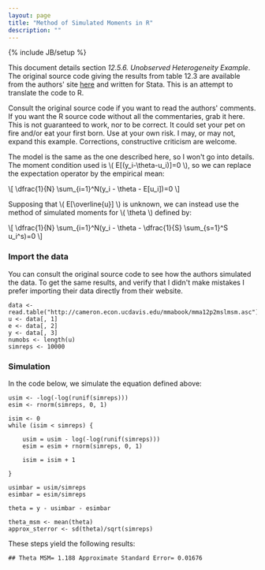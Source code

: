 ```yaml
---
layout: page
title: "Method of Simulated Moments in R"
description: ""
---
```

{% include JB/setup %}


<head>
<meta http-equiv="Content-Type" content="text/html; charset=utf-8"/>

<!-- MathJax scripts -->
<script type="text/javascript" src="https://c328740.ssl.cf1.rackcdn.com/mathjax/2.0-latest/MathJax.js?config=TeX-AMS-MML_HTMLorMML">
</script>

</head>


<body>

<p>This document details section <em>12.5.6. Unobserved Heterogeneity Example</em>. The original source code giving the results from table 12.3 are available from the authors&#39; site <a href="http://cameron.econ.ucdavis.edu/mmabook/mmaprograms.html">here</a> and written for Stata. This is an attempt to translate the code to R.</p>

<p>Consult the original source code if you want to read the authors&#39; comments. If you want the R source code without all the commentaries, grab it here. This is not guaranteed to work, nor to be correct. It could set your pet on fire and/or eat your first born. Use at your own risk. I may, or may not, expand this example. Corrections, constructive criticism are welcome.</p>

<p>The model is the same as the one described here, so I won&#39;t go into details. The moment condition used is \( E[(y_i-\theta-u_i)]=0 \), so we can replace the expectation operator by the empirical mean:</p>

<p>\[ \dfrac{1}{N} \sum_{i=1}^N(y_i - \theta - E[u_i])=0 \]</p>

<p>Supposing that \( E[\overline{u}] \) is unknown, we can instead use the method of simulated moments for \( \theta \) defined by:</p>

<p>\[ \dfrac{1}{N} \sum_{i=1}^N(y_i - \theta - \dfrac{1}{S} \sum_{s=1}^S u_i^s)=0 \]</p>

<h3>Import the data</h3>

<p>You can consult the original source code to see how the authors simulated the data. To get the same results, and verify that I didn&#39;t make mistakes I prefer importing their data directly from their website.</p>

<pre><code class="r">data &lt;- read.table(&quot;http://cameron.econ.ucdavis.edu/mmabook/mma12p2mslmsm.asc&quot;)
u &lt;- data[, 1]
e &lt;- data[, 2]
y &lt;- data[, 3]
numobs &lt;- length(u)
simreps &lt;- 10000
</code></pre>

<h3>Simulation</h3>

<p>In the code below, we simulate the equation defined above:</p>

<pre><code class="r">usim &lt;- -log(-log(runif(simreps)))
esim &lt;- rnorm(simreps, 0, 1)

isim &lt;- 0
while (isim &lt; simreps) {

    usim = usim - log(-log(runif(simreps)))
    esim = esim + rnorm(simreps, 0, 1)

    isim = isim + 1

}

usimbar = usim/simreps
esimbar = esim/simreps

theta = y - usimbar - esimbar

theta_msm &lt;- mean(theta)
approx_sterror &lt;- sd(theta)/sqrt(simreps)
</code></pre>

<p>These steps yield the following results:</p>

<pre><code>## Theta MSM= 1.188 Approximate Standard Error= 0.01676
</code></pre>

</body>

